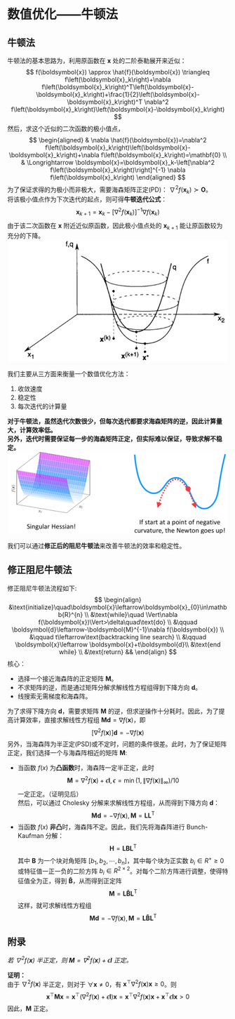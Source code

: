 # 数值优化——牛顿法

## 牛顿法
牛顿法的基本思路为，利用原函数在 $\boldsymbol{x}$ 处的二阶泰勒展开来近似：
$$
f(\boldsymbol{x}) \approx \hat{f}(\boldsymbol{x}) \triangleq f\left(\boldsymbol{x}_k\right)+\nabla f\left(\boldsymbol{x}_k\right)^T\left(\boldsymbol{x}-\boldsymbol{x}_k\right)+\frac{1}{2}\left(\boldsymbol{x}-\boldsymbol{x}_k\right)^T \nabla^2 f\left(\boldsymbol{x}_k\right)\left(\boldsymbol{x}-\boldsymbol{x}_k\right)
$$
然后，求这个近似的二次函数的极小值点，
$$
\begin{aligned}
& \nabla \hat{f}(\boldsymbol{x})=\nabla^2 f\left(\boldsymbol{x}_k\right)\left(\boldsymbol{x}-\boldsymbol{x}_k\right)+\nabla f\left(\boldsymbol{x}_k\right)=\mathbf{0} \\
& \Longrightarrow \boldsymbol{x}=\boldsymbol{x}_k-\left[\nabla^2 f\left(\boldsymbol{x}_k\right)\right]^{-1} \nabla f\left(\boldsymbol{x}_k\right)
\end{aligned}
$$
为了保证求得的为极小而非极大，需要海森矩阵正定(PD)： $\nabla^2 f\left(\boldsymbol{x}_k\right) \succ \boldsymbol{O}$。  
将该极小值点作为下次迭代的起点，则可得**牛顿迭代公式**：
$$
\boldsymbol{x}_{k+1}=\boldsymbol{x}_k-\left[\nabla^2 f\left(\boldsymbol{x}_k\right)\right]^{-1} \nabla f\left(\boldsymbol{x}_k\right)
$$
由于该二次函数在 $\boldsymbol{x}$ 附近近似原函数，因此极小值点处的 $\boldsymbol{x}_{k+1}$ 能让原函数较为充分的下降。
![](../Resources/damped_newton_method_img_1.png)

我们主要从三方面来衡量一个数值优化方法：
1. 收敛速度
2. 稳定性
3. 每次迭代的计算量

**对于牛顿法，虽然迭代次数很少，但每次迭代都要求海森矩阵的逆，因此计算量大，计算效率低。**  
**另外，迭代时需要保证每一步的海森矩阵正定，但实际难以保证，导致求解不稳定。**
![](../Resources/damped_newton_method_img_3.png)

我们可以通过**修正后的阻尼牛顿法**来改善牛顿法的效率和稳定性。
## 修正阻尼牛顿法

修正阻尼牛顿法流程如下:
$$
\begin{align}
&\text{initialize}\quad\boldsymbol{x}\leftarrow\boldsymbol{x}_{0}\in\mathbb{R}^{n} \\
&\text{while}\quad \Vert\nabla f(\boldsymbol{x})\Vert>\delta\quad\text{do} \\
&\qquad \boldsymbol{d}\leftarrow-\boldsymbol{M}^{-1}\nabla f(\boldsymbol{x}) \\
&\qquad t\leftarrow\text{backtracking line search} \\
&\qquad \boldsymbol{x}\leftarrow \boldsymbol{x}+t\boldsymbol{d}\\
&\text{end while} \\
&\text{return}
&&
\end{align}
$$
核心：
+ 选择一个接近海森阵的正定矩阵 $\boldsymbol{M}$。
+ 不求矩阵的逆，而是通过矩阵分解求解线性方程组得到下降方向 $\boldsymbol{d}$。
+ 线搜索无需梯度和海森阵。

为了求得下降方向 $\boldsymbol{d}$，需要求矩阵 $\boldsymbol{M}$ 的逆，但求逆操作十分耗时。因此，为了提高计算效率，直接求解线性方程组 $\boldsymbol{Md}=\nabla f(\boldsymbol{x})$，即
$$
\left[\nabla^2 f(\boldsymbol{x})\right] \boldsymbol{d}=-\nabla f(\boldsymbol{x})
$$
另外，当海森阵为半正定(PSD)或不定时，问题的条件很差。此时，为了保证矩阵正定，我们选择一个与海森阵相近的矩阵 $\boldsymbol{M}$:
+ 当函数 $f(x)$ 为**凸函数**时，海森阵一定半正定，此时$$\boldsymbol{M}=\nabla^2 f(\boldsymbol{x})+\epsilon \boldsymbol{I}, \epsilon=\min \left(1,\|\nabla f(\boldsymbol{x})\|_{\infty}\right) / 10$$
  一定正定。（证明见后）  
  然后，可以通过 Cholesky 分解来求解线性方程组，从而得到下降方向 $\boldsymbol{d}$：
  $$\boldsymbol{M} \boldsymbol{d}=-\nabla f(\boldsymbol{x}), \boldsymbol{M}=\boldsymbol{L} \boldsymbol{L}^{\mathrm{T}}$$
+ 当函数 $f(x)$ **非凸**时，海森阵不定。因此，我们先将海森阵进行 Bunch-Kaufman 分解：$$\boldsymbol{H}=\boldsymbol{L}\boldsymbol{B}\boldsymbol{L}^{\mathrm{T}}$$
  其中 $\boldsymbol{B}$ 为一个块对角矩阵 $[b_1, b_2, \cdots, b_n]$，其中每个块为正实数 $b_i \in R^+ \geq 0$ 或特征值一正一负的二阶方阵 $b_i\in R^{2\times 2}$。对每个二阶方阵进行调整，使得特征值全为正，得到 $\boldsymbol{\tilde{B}}$，从而得到正定阵
  $$\boldsymbol{M}=\boldsymbol{L} \boldsymbol{\tilde{B}} \boldsymbol{L}^{\mathrm{T}}$$
  这样，就可求解线性方程组
  $$\boldsymbol{M d}=-\nabla f(\boldsymbol{x}), \boldsymbol{M}=\boldsymbol{L} \boldsymbol{\tilde{B}} \boldsymbol{L}^{\mathrm{T}}$$
## 附录
*若 $\nabla^2 f(\boldsymbol{x})$ 半正定，则 $\boldsymbol{M}=\nabla^2 f(\boldsymbol{x})+\epsilon \boldsymbol{I}$ 正定。*  

**证明：**  
由于 $\nabla^2 f(\boldsymbol{x})$ 半正定，则对于 $\forall \boldsymbol{x}\neq 0$，有 $\boldsymbol{x}^\top \nabla^2 f(\boldsymbol{x}) \boldsymbol{x}\geq 0$。则
$$
\boldsymbol{x}^\top\boldsymbol{M}\boldsymbol{x}=\boldsymbol{x}^\top(\nabla^2 f(\boldsymbol{x})+\epsilon\boldsymbol{I})\boldsymbol{x}=\boldsymbol{x}^\top \nabla^2 f(\boldsymbol{x}) \boldsymbol{x}+\boldsymbol{x}^\top \epsilon\boldsymbol{I}\boldsymbol{x}> 0
$$
因此，$\boldsymbol{M}$ 正定。
